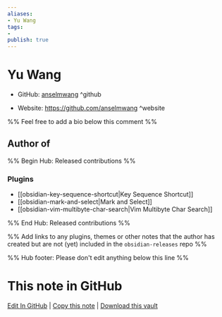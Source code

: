 ```yaml
---
aliases:
- Yu Wang
tags:
- 
publish: true
---
```


# Yu Wang

- GitHub: [anselmwang](https://github.com/anselmwang/) ^github
<!-- - Discord: `@` ^discord-->
- Website: <https://github.com/anselmwang> ^website
<!-- - [[Publish sites|Publish site]]: ^publish-->

%% Feel free to add a bio below this comment %%


## Author of

%% Begin Hub: Released contributions %%
### Plugins
- [[obsidian-key-sequence-shortcut|Key Sequence Shortcut]]
- [[obsidian-mark-and-select|Mark and Select]]
- [[obsidian-vim-multibyte-char-search|Vim Multibyte Char Search]]

%% End Hub: Released contributions %%

%% Add links to any plugins, themes or other notes that the author has created but are not (yet) included in the `obsidian-releases` repo %%

<!--
### Unlisted plugins
-->

<!--
### Others
-->

<!--
## Sponsor this author
-->

<!-- - [[GitHub sponsors]]: [Sponsor @anselmwang on GitHub Sponsors](https://github.com/sponsors/anselmwang) ^github-sponsor-->
<!-- - [[Buy me a coffee]]: <https://> ^buy-me-a-coffee-->
<!-- - [[PayPal]]: <https://> ^paypal-->
<!-- - [[Patreon]]: <https://> ^patreon-->

<!--
## Follow this author
-->

<!-- - [[YouTube Channels|On YouTube]]: <https://> ^youtube-->
<!-- - Twitter: <https://> ^twitter-->
<!-- - ... -->

%% Hub footer: Please don't edit anything below this line %%

# This note in GitHub

<span class="git-footer">[Edit In GitHub](https://github.dev/obsidian-community/obsidian-hub/blob/main/01%20-%20Community/People/anselmwang.md "git-hub-edit-note") | [Copy this note](https://raw.githubusercontent.com/obsidian-community/obsidian-hub/main/01%20-%20Community/People/anselmwang.md "git-hub-copy-note") | [Download this vault](https://github.com/obsidian-community/obsidian-hub/archive/refs/heads/main.zip "git-hub-download-vault") </span>
